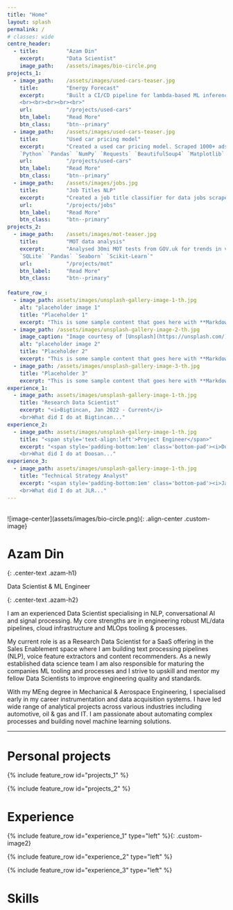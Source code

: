 ```yaml
---
title: "Home"
layout: splash
permalink: /
# classes: wide
centre_header:
  - title:         "Azam Din"
    excerpt:       "Data Scientist"
    image_path:    /assets/images/bio-circle.png
projects_1:
  - image_path:    /assets/images/used-cars-teaser.jpg
    title:         "Energy Forecast"
    excerpt:       "Built a CI/CD pipeline for lambda-based ML inference
    <br><br><br><br><br>"
    url:           "/projects/used-cars"
    btn_label:     "Read More"
    btn_class:     "btn--primary"
  - image_path:    /assets/images/used-cars-teaser.jpg
    title:         "Used car pricing model"
    excerpt:       "Created a used car pricing model. Scraped 1000+ ads. Priced my own car within £200 of Autotrader's valuation.<br>
    `Python` `Pandas` `NumPy` `Requests` `BeautifulSoup4` `Matplotlib` `Seaborn` `Sklearn`"
    url:           "/projects/used-cars"
    btn_label:     "Read More"
    btn_class:     "btn--primary"
  - image_path:    /assets/images/jobs.jpg
    title:         "Job Titles NLP"
    excerpt:       "Created a job title classifier for data jobs scraped from a job board.  Analysed keywords for Data Scientist roles etc.  Deployed a Streamlit dashboard<br> `Requests` `BeautifulSoup4` `Pandas` `NTLK` `Seaborn` `Scikit-learn` `Streamlit`"
    url:           "/projects/jobs"
    btn_label:     "Read More"
    btn_class:     "btn--primary"
projects_2:
  - image_path:    /assets/images/mot-teaser.jpg
    title:         "MOT data analysis"
    excerpt:       "Analysed 30mi MOT tests from GOV.uk for trends in vehicle ownership, pass/fail rates etc.<br>
    `SQLite` `Pandas` `Seaborn` `Scikit-Learn`"
    url:           "/projects/mot"
    btn_label:     "Read More"
    btn_class:     "btn--primary"

feature_row_:
  - image_path: assets/images/unsplash-gallery-image-1-th.jpg
    alt: "placeholder image 1"
    title: "Placeholder 1"
    excerpt: "This is some sample content that goes here with **Markdown** formatting."
  - image_path: /assets/images/unsplash-gallery-image-2-th.jpg
    image_caption: "Image courtesy of [Unsplash](https://unsplash.com/)"
    alt: "placeholder image 2"
    title: "Placeholder 2"
    excerpt: "This is some sample content that goes here with **Markdown** formatting."
  - image_path: /assets/images/unsplash-gallery-image-3-th.jpg
    title: "Placeholder 3"
    excerpt: "This is some sample content that goes here with **Markdown** formatting."
experience_1:
  - image_path: assets/images/unsplash-gallery-image-1-th.jpg
    title: "Research Data Scientist"
    excerpt: "<i>Bigtincan, Jan 2022 - Current</i>
    <br>What did I do at Bigtincan..."
experience_2:
  - image_path: assets/images/unsplash-gallery-image-1-th.jpg
    title: "<span style='text-align:left'>Project Engineer</span>"
    excerpt: "<span style='padding-bottom:1em' class='bottom-pad'><i>Doosan Babcock, May 2019 - Dec 2021</i></span>
    <br>What did I do at Doosan..."
experience_3:
  - image_path: assets/images/unsplash-gallery-image-1-th.jpg
    title: "Technical Strategy Analyst"
    excerpt: "<span style='padding-bottom:1em' class='bottom-pad'><i>Jaguar Land Rover, Apr 2017 - Apr 2019</i></span>
    <br>What did I do at JLR..."
---
```

<br>
![image-center](assets/images/bio-circle.png){: .align-center .custom-image}

<h1>Azam Din</h1>{: .center-text .azam-h1}
<p>Data Scientist & ML Engineer</p>{: .center-text .azam-h2}

I am an experienced Data Scientist specialising in NLP, conversational AI and signal processing.  My core strengths are in engineering robust ML/data pipelines, cloud infrastructure and MLOps tooling & processes.

My current role is as a Research Data Scientist for a SaaS offering in the Sales Enablement space where I am building text processing pipelines (NLP), voice feature extractors and content recommenders. As a newly established data science team I am also responsible for maturing the companies ML tooling and processes and I strive to upskill and mentor my fellow Data Scientists to improve engineering quality and standards.

With my MEng degree in Mechanical & Aerospace Engineering, I specialised early in my career instrumentation and data acquisition systems.  I have led wide range of analytical projects across various industries including automotive, oil & gas and IT. I am passionate about automating complex processes and building novel machine learning solutions.

---

# Personal projects
{% include feature_row id="projects_1" %}

{% include feature_row id="projects_2" %}

# Experience
{% include feature_row id="experience_1" type="left" %}{: .custom-image2}

{% include feature_row id="experience_2" type="left" %}

{% include feature_row id="experience_3" type="left" %}

# Skills
